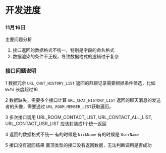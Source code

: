 # 开发进度



### 11月16日
主要问题分析

1. 接口返回的数据格式不统一，特别是字段的命名格式
2. 数据渲染的条件不正规，导致数据格式的逻辑过于复杂


### 接口问题说明
1 数据冗余
`URL_CHAT_HISTORY_LIST` 返回的群聊记录需要根据条件筛选，比如 `WxId` 长度超过16

2 数据缺失，需要多个接口计算
`URL_CHAT_HISTORY_LIST` 返回的聊天消息的发送者的头像，需要通过 `URL_ROOM_MEMBER_LIST`获取遍历。

3 多次接口调用
URL_ROOM_CONTACT_LIST, URL_CONTACT_ALL_LIST, URL_CONTACT_USR_LIST 应该封装成1个统一返回

4 返回的数据格式不统一
有的时候是 `NickName` 有的时候是 `UserName`

5 接口没有返回结果
置顶类型的接口没有返回数据，无法判断调用是否成功

